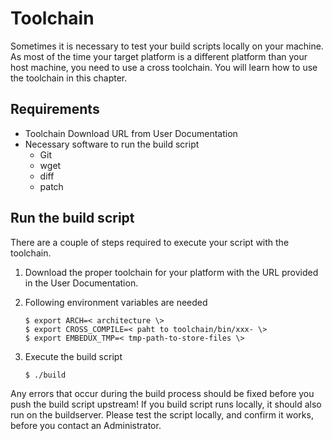 # Toolchain

Sometimes it is necessary to test your build scripts locally on your machine. As
most of the time your target platform is a different platform than your host
machine, you need to use a cross toolchain. You will learn how to use the
toolchain in this chapter.


## Requirements
* Toolchain Download URL from User Documentation
* Necessary software to run the build script
    * Git
    * wget
    * diff
    * patch


## Run the build script

There are a couple of steps required to execute your script with the toolchain.

1. Download the proper toolchain for your platform with the URL provided in the
   User Documentation.

1. Following environment variables are needed

      ```
      $ export ARCH=< architecture \>
      $ export CROSS_COMPILE=< paht to toolchain/bin/xxx- \>
      $ export EMBEDUX_TMP=< tmp-path-to-store-files \>
      ```

1. Execute the build script

      ```
      $ ./build
      ```

Any errors that occur during the build process should be fixed before you push
the build script upstream! If you build script runs locally, it should also run
on the buildserver. Please test the script locally, and confirm it works, before
you contact an Administrator.

